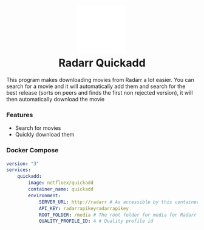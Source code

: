 <h1 align="center">
	<img src="public/logo.svg" width="128px" alt="logo">
	<br/>
	Radarr Quickadd
</h1>

This program makes downloading movies from Radarr a lot easier. You can search for a movie and it will automatically add them and search for the best release (sorts on peers and finds the first non rejected version), it will then automatically download the movie

### Features

-   Search for movies
-   Quickly download them

### Docker Compose

```yaml
version: "3"
services:
    quickadd:
        image: netfloex/quickadd
        container_name: quickadd
        environment:
            SERVER_URL: http://radarr # As accessible by this container
            API_KEY: radarrapikeyradarrapikey
            ROOT_FOLDER: /media # The root folder for media for Radarr
            QUALITY_PROFILE_ID: 4 # Quality profile id
```
